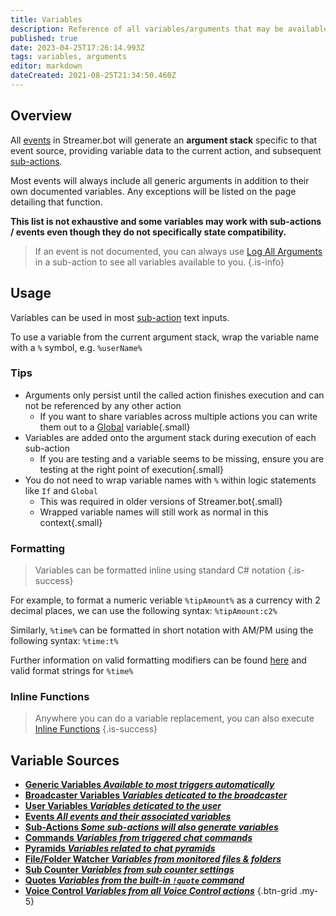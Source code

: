 ```yaml
---
title: Variables
description: Reference of all variables/arguments that may be available in Streamer.bot events and sub-actions
published: true
date: 2023-04-25T17:26:14.993Z
tags: variables, arguments
editor: markdown
dateCreated: 2021-08-25T21:34:50.460Z
---
```


## Overview
All [events](/Events) in Streamer.bot will generate an **argument stack** specific to that event source, providing variable data to the current action, and subsequent [sub-actions](/Sub-Actions).

Most events will always include all generic arguments in addition to their own documented variables. Any exceptions will be listed on the page detailing that function.

**This list is not exhaustive and some variables may work with sub-actions / events even though they do not specifically state compatibility.**

> If an event is not documented, you can always use [Log All Arguments](/Sub-Actions/Code/Execute-CSharp-Code/Examples/Log-All-Arguments) in a sub-action to see all variables available to you.
{.is-info}


## Usage
Variables can be used in most [sub-action](/Sub-Actions) text inputs.

To use a variable from the current argument stack, wrap the variable name with a `%` symbol, e.g. `%userName%`

### Tips
- Arguments only persist until the called action finishes execution and can not be referenced by any other action
	- If you want to share variables across multiple actions you can write them out to a [Global](/Sub-Actions/Globals/Set-Global-Variable) variable{.small}
- Variables are added onto the argument stack during execution of each sub-action
  - If you are testing and a variable seems to be missing, ensure you are testing at the right point of execution{.small}
- You do not need to wrap variable names with `%` within logic statements like `If` and `Global`
  - This was required in older versions of Streamer.bot{.small}
  - Wrapped variable names will still work as normal in this context{.small}


### Formatting
> Variables can be formatted inline using standard C# notation
{.is-success}

For example, to format a numeric veriable `%tipAmount%` as a currency with 2 decimal places, we can use the following syntax: `%tipAmount:c2%`

Similarly, `%time%` can be formatted in short notation with AM/PM using the following syntax: `%time:t%` 

Further information on valid formatting modifiers can be found [here](https://docs.microsoft.com/en-us/dotnet/standard/base-types/standard-numeric-format-strings) and valid format strings for `%time%`

### Inline Functions
> Anywhere you can do a variable replacement, you can also execute [Inline Functions](/Inline-Functions)
{.is-success}

## Variable Sources
- [<i class="mdi mdi-variable-box primary--text"></i> **Generic Variables *Available to most triggers automatically***](/Variables/Generic)
- [<i class="mdi mdi-antenna primary--text"></i> **Broadcaster Variables *Variables deticated to the broadcaster***](/Variables/Broadcaster)
- [<i class="mdi mdi-account primary--text"></i> **User Variables *Variables deticated to the user***](/Variables/User-Variables)
- [<i class="mdi mdi-creation primary--text"></i> **Events *All events and their associated variables***](/Events)
- [<i class="mdi mdi-lightning-bolt-outline primary--text"></i> **Sub-Actions *Some sub-actions will also generate variables***](/Sub-Actions)
- [<i class="mdi mdi-comment-alert primary--text"></i> **Commands *Variables from triggered chat commands***](/Commands#variables)
- [<i class="mdi mdi-triangle-outline primary--text"></i> **Pyramids *Variables related to chat pyramids***](/Settings/Pyramids)
- [<i class="mdi mdi-file-document-multiple primary--text"></i> **File/Folder Watcher *Variables from monitored files & folders***](/Settings/File-Folder-Watcher)
- [<i class="mdi mdi-account-heart primary--text"></i> **Sub Counter *Variables from sub counter settings***](/Settings/Sub-Counter)
- [<i class="mdi mdi-comment-quote primary--text"></i> **Quotes *Variables from the built-in `!quote` command***](/Settings/Quotes)
- [<i class="mdi mdi-account-voice primary--text"></i> **Voice Control *Variables from all Voice Control actions***](/Voice-Control#variables)
{.btn-grid .my-5}